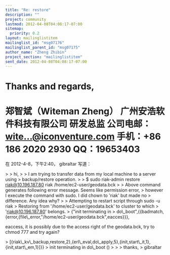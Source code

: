 ```yaml
---
title: "Re: restore"
description: ""
project: community
lastmod: 2012-04-08T04:08:17-07:00
sitemap:
  priority: 0.2
layout: mailinglistitem
mailinglist_id: "msg07176"
mailinglist_parent_id: "msg07175"
author_name: "Zheng Zhibin"
project_section: "mailinglistitem"
sent_date: 2012-04-08T04:08:17-07:00
---
```


Thanks and regards,
==========================
郑智斌（Witeman Zheng）
广州安浩软件科技有限公司
研发总监
公司电邮：wite...@iconventure.com
手机：+86 186 2020 2930
QQ：19653403
==========================

在 2012-4-8，下午2:40， gibraltar 写道：

&gt; 
&gt; hi,
&gt; 
&gt; I am trying to transfer data from my local machine to a server using 
&gt; backup/restore operation. 
&gt; 
&gt; $ sudo riak-admin restore riak@10.196.187.80 riak /home/ec2-user/geodata.bck
&gt; 
&gt; Above command generates following error message. Seems like permission error, 
&gt; however I execute the command with sudo. I did chown to 'riak' but made no 
&gt; difference. Any idea why?
&gt; 
&gt; Attempting to restart script through sudo -u riak
&gt; Restoring from '/home/ec2-user/geodata.bck' to cluster to which 
&gt; 'riak@10.196.187.80' belongs.
&gt; {"init terminating in 
&gt; do\\_boot",{{badmatch,{error,{file\\_error,"/home/ec2-user/geodata.bck",eacces}}},

eaccess, it is possibly due to the access right of the geodata.bck, try to 
chmod 777 and try again?

&gt; [{riak\\_kv\\_backup,restore,2},{erl\\_eval,do\\_apply,5},{init,start\\_it,1},{init,start\\_em,1}]}}
&gt; init terminating in do\\_boot ()
&gt; 
&gt; 
&gt; thanks,
&gt; gibraltar


